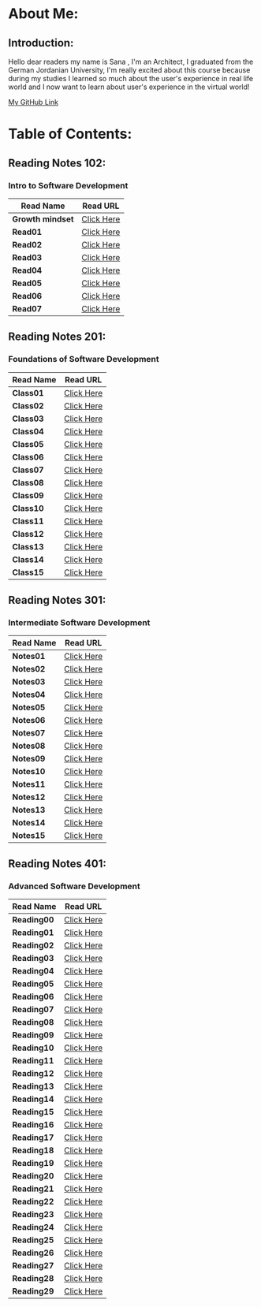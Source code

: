 # About Me:

## Introduction:

Hello dear readers my name is Sana ,
I'm an Architect, I graduated from the German Jordanian University, I'm really excited about this course because during my studies I learned so much about the user's experience in real life world and I now want to learn about user's experience in the virtual world!

[My GitHub Link ](https://github.com/SanaIshaqat)



# Table of Contents:

## Reading Notes 102:
### Intro to Software Development

Read Name | Read URL
------------ | -------------
**Growth mindset** | [Click Here](https://sanaishaqat.github.io/Reading-Notes/102Notes/GrowthMindset)
**Read01** | [Click Here](https://sanaishaqat.github.io/Reading-Notes/102Notes/Read01)
**Read02** | [Click Here](https://sanaishaqat.github.io/Reading-Notes/102Notes/Read02)
**Read03** | [Click Here](https://sanaishaqat.github.io/Reading-Notes/102Notes/Read03)
**Read04** | [Click Here](https://sanaishaqat.github.io/Reading-Notes/102Notes/Read04)
**Read05** | [Click Here](https://sanaishaqat.github.io/Reading-Notes/102Notes/Read05)
**Read06** | [Click Here](https://sanaishaqat.github.io/Reading-Notes/102Notes/Read06)
**Read07** | [Click Here](https://sanaishaqat.github.io/Reading-Notes/102Notes/Read07)

## Reading Notes 201:
### Foundations of Software Development


Read Name | Read URL
------------ | -------------
**Class01** | [Click Here](https://sanaishaqat.github.io/Reading-Notes/201Notes/Class01)
**Class02** | [Click Here](https://sanaishaqat.github.io/Reading-Notes/201Notes/Class02)
**Class03** | [Click Here](https://sanaishaqat.github.io/Reading-Notes/201Notes/Class03)
**Class04** | [Click Here](https://sanaishaqat.github.io/Reading-Notes/201Notes/Class04)
**Class05** | [Click Here](https://sanaishaqat.github.io/Reading-Notes/201Notes/Class05)
**Class06** | [Click Here](https://sanaishaqat.github.io/Reading-Notes/201Notes/Class06)
**Class07** | [Click Here](https://sanaishaqat.github.io/Reading-Notes/201Notes/Class07)
**Class08** | [Click Here](https://sanaishaqat.github.io/Reading-Notes/201Notes/Class08)
**Class09** | [Click Here](https://sanaishaqat.github.io/Reading-Notes/201Notes/Class09)
**Class10** | [Click Here](https://sanaishaqat.github.io/Reading-Notes/201Notes/Class10)
**Class11** | [Click Here](https://sanaishaqat.github.io/Reading-Notes/201Notes/Class11)
**Class12** | [Click Here](https://sanaishaqat.github.io/Reading-Notes/201Notes/Class12)
**Class13** | [Click Here](https://sanaishaqat.github.io/Reading-Notes/201Notes/Class13)
**Class14** | [Click Here](https://sanaishaqat.github.io/Reading-Notes/201Notes/Class14)
**Class15** | [Click Here](https://sanaishaqat.github.io/Reading-Notes/201Notes/Class15)

## Reading Notes 301:
### Intermediate Software Development


Read Name | Read URL
------------ | -------------
**Notes01** | [Click Here](https://sanaishaqat.github.io/Reading-Notes/301Notes/Notes01)
**Notes02** | [Click Here](https://sanaishaqat.github.io/Reading-Notes/301Notes/Notes02)
**Notes03** | [Click Here](https://sanaishaqat.github.io/Reading-Notes/301Notes/Notes03)
**Notes04** | [Click Here](https://sanaishaqat.github.io/Reading-Notes/301Notes/Notes04)
**Notes05** | [Click Here](https://sanaishaqat.github.io/Reading-Notes/301Notes/Notes05)
**Notes06** | [Click Here](https://sanaishaqat.github.io/Reading-Notes/301Notes/Notes06)
**Notes07** | [Click Here](https://sanaishaqat.github.io/Reading-Notes/301Notes/Notes07)
**Notes08** | [Click Here](https://sanaishaqat.github.io/Reading-Notes/301Notes/Notes08)
**Notes09** | [Click Here](https://sanaishaqat.github.io/Reading-Notes/301Notes/Notes09)
**Notes10** | [Click Here](https://sanaishaqat.github.io/Reading-Notes/301Notes/Notes10)
**Notes11** | [Click Here](https://sanaishaqat.github.io/Reading-Notes/301Notes/Notes11)
**Notes12** | [Click Here](https://sanaishaqat.github.io/Reading-Notes/301Notes/Notes12)
**Notes13** | [Click Here](https://sanaishaqat.github.io/Reading-Notes/301Notes/Notes13)
**Notes14** | [Click Here](https://sanaishaqat.github.io/Reading-Notes/301Notes/Notes14)
**Notes15** | [Click Here](https://sanaishaqat.github.io/Reading-Notes/301Notes/Notes15)


## Reading Notes 401:
### Advanced Software Development


Read Name | Read URL
------------ | -------------
**Reading00** | [Click Here](https://sanaishaqat.github.io/Reading-Notes/401Notes/Reading00)
**Reading01** | [Click Here](https://sanaishaqat.github.io/Reading-Notes/401Notes/Reading01)
**Reading02** | [Click Here](https://sanaishaqat.github.io/Reading-Notes/401Notes/Reading02)
**Reading03** | [Click Here](https://sanaishaqat.github.io/Reading-Notes/401Notes/Reading03)
**Reading04** | [Click Here](https://sanaishaqat.github.io/Reading-Notes/401Notes/Reading04)
**Reading05** | [Click Here](https://sanaishaqat.github.io/Reading-Notes/401Notes/Reading05)
**Reading06** | [Click Here](https://sanaishaqat.github.io/Reading-Notes/401Notes/Reading06)
**Reading07** | [Click Here](https://sanaishaqat.github.io/Reading-Notes/401Notes/Reading07)
**Reading08** | [Click Here](https://sanaishaqat.github.io/Reading-Notes/401Notes/Reading08)
**Reading09** | [Click Here](https://sanaishaqat.github.io/Reading-Notes/401Notes/Reading09)
**Reading10** | [Click Here](https://sanaishaqat.github.io/Reading-Notes/401Notes/Reading10)
**Reading11** | [Click Here](https://sanaishaqat.github.io/Reading-Notes/401Notes/Reading11)
**Reading12** | [Click Here](https://sanaishaqat.github.io/Reading-Notes/401Notes/Reading12)
**Reading13** | [Click Here](https://sanaishaqat.github.io/Reading-Notes/401Notes/Reading13)
**Reading14** | [Click Here](https://sanaishaqat.github.io/Reading-Notes/401Notes/Reading14)
**Reading15** | [Click Here](https://sanaishaqat.github.io/Reading-Notes/401Notes/Reading15)
**Reading16** | [Click Here](https://sanaishaqat.github.io/Reading-Notes/401Notes/Reading16)
**Reading17** | [Click Here](https://sanaishaqat.github.io/Reading-Notes/401Notes/Reading17)
**Reading18** | [Click Here](https://sanaishaqat.github.io/Reading-Notes/401Notes/Reading18)
**Reading19** | [Click Here](https://sanaishaqat.github.io/Reading-Notes/401Notes/Reading19)
**Reading20** | [Click Here](https://sanaishaqat.github.io/Reading-Notes/401Notes/Reading20)
**Reading21** | [Click Here](https://sanaishaqat.github.io/Reading-Notes/401Notes/Reading21)
**Reading22** | [Click Here](https://sanaishaqat.github.io/Reading-Notes/401Notes/Reading22)
**Reading23** | [Click Here](https://sanaishaqat.github.io/Reading-Notes/401Notes/Reading23)
**Reading24** | [Click Here](https://sanaishaqat.github.io/Reading-Notes/401Notes/Reading24)
**Reading25** | [Click Here](https://sanaishaqat.github.io/Reading-Notes/401Notes/Reading25)
**Reading26** | [Click Here](https://sanaishaqat.github.io/Reading-Notes/401Notes/Reading26)
**Reading27** | [Click Here](https://sanaishaqat.github.io/Reading-Notes/401Notes/Reading27)
**Reading28** | [Click Here](https://sanaishaqat.github.io/Reading-Notes/401Notes/Reading28)
**Reading29** | [Click Here](https://sanaishaqat.github.io/Reading-Notes/401Notes/Reading29)